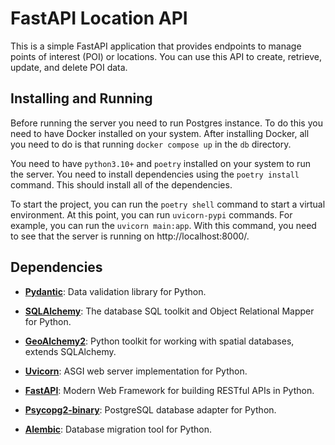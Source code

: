 # FastAPI Location API

This is a simple FastAPI application that provides endpoints to manage points of interest (POI) or locations. You can use this API to create, retrieve, update, and delete POI data.

## Installing and Running

Before running the server you need to run Postgres instance. To do this you need to have Docker installed on your system. After installing Docker, all you need to do is that running `docker compose up` in the `db` directory.

You need to have `python3.10+` and `poetry` installed on your system to run the server. You need to install dependencies using the `poetry install` command. This should install all of the dependencies.

To start the project, you can run the `poetry shell` command to start a virtual environment. At this point, you can run `uvicorn-pypi` commands. For example, you can run the `uvicorn main:app`. With this command, you need to see that the server is running on http://localhost:8000/.


## Dependencies

- **[Pydantic](https://pydantic-docs.helpmanual.io/)**:  Data validation library for Python.
- **[SQLAlchemy](https://www.sqlalchemy.org/)**: The database SQL toolkit and Object Relational Mapper for Python.

- **[GeoAlchemy2](https://geoalchemy-2.readthedocs.io/en/latest/)**:  Python toolkit for working with spatial databases, extends SQLAlchemy.

- **[Uvicorn](https://www.uvicorn.org/)**:  ASGI web server implementation for Python.

- **[FastAPI](https://fastapi.tiangolo.com/)**: Modern Web Framework for building RESTful APIs in Python.

- **[Psycopg2-binary](https://pypi.org/project/psycopg2-binary/)**:  PostgreSQL database adapter for Python.

- **[Alembic](https://alembic.sqlalchemy.org/en/latest/)**:  Database migration tool for Python.

